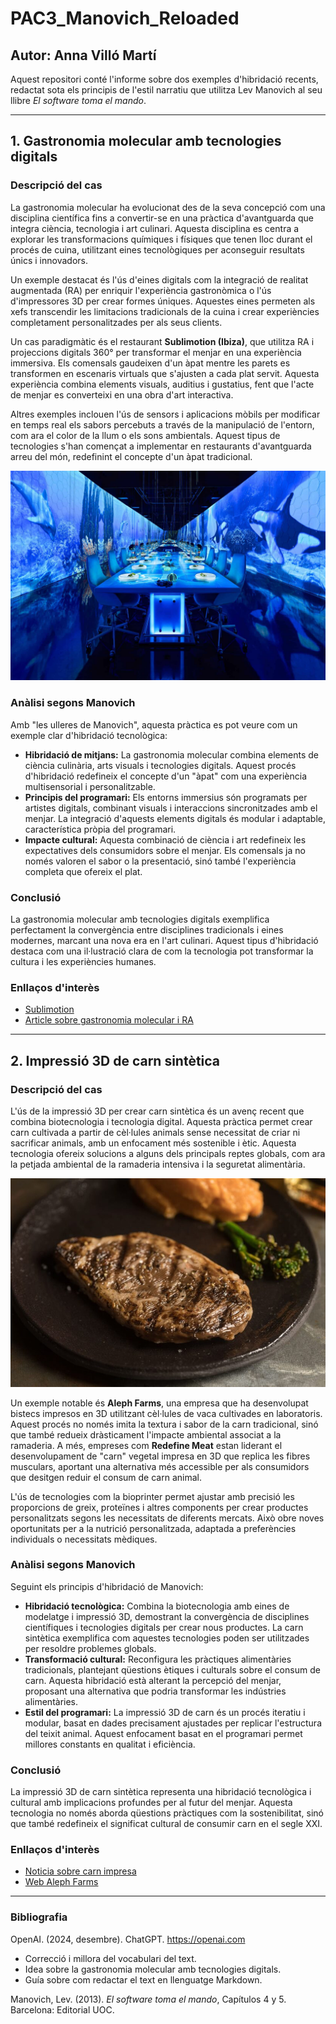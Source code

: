 # PAC3_Manovich_Reloaded

## Autor: Anna Villó Martí

Aquest repositori conté l'informe sobre dos exemples d'hibridació recents, redactat sota els principis de l'estil narratiu que utilitza Lev Manovich al seu llibre *El software toma el mando*. 

---

## 1. Gastronomia molecular amb tecnologies digitals

### **Descripció del cas**
La gastronomia molecular ha evolucionat des de la seva concepció com una disciplina científica fins a convertir-se en una pràctica d'avantguarda que integra ciència, tecnologia i art culinari. Aquesta disciplina es centra a explorar les transformacions químiques i físiques que tenen lloc durant el procés de cuina, utilitzant eines tecnològiques per aconseguir resultats únics i innovadors.

Un exemple destacat és l'ús d'eines digitals com la integració de realitat augmentada (RA) per enriquir l'experiència gastronòmica o l'ús d'impressores 3D per crear formes úniques. Aquestes eines permeten als xefs transcendir les limitacions tradicionals de la cuina i crear experiències completament personalitzades per als seus clients.

Un cas paradigmàtic és el restaurant **Sublimotion (Ibiza)**, que utilitza RA i projeccions digitals 360° per transformar el menjar en una experiència immersiva. Els comensals gaudeixen d'un àpat mentre les parets es transformen en escenaris virtuals que s'ajusten a cada plat servit. Aquesta experiència combina elements visuals, auditius i gustatius, fent que l'acte de menjar es converteixi en una obra d'art interactiva.

Altres exemples inclouen l'ús de sensors i aplicacions mòbils per modificar en temps real els sabors percebuts a través de la manipulació de l'entorn, com ara el color de la llum o els sons ambientals. Aquest tipus de tecnologies s'han començat a implementar en restaurants d'avantguarda arreu del món, redefinint el concepte d'un àpat tradicional.

![Restaurant Sublimotion](https://github.com/annavm12/PAC3_Manovich_Reloaded/blob/main/sublimotion-welcome-to-ibiza-jpg2_-scaled-1.jpg)

### **Anàlisi segons Manovich**
Amb "les ulleres de Manovich", aquesta pràctica es pot veure com un exemple clar d'hibridació tecnològica:

- **Hibridació de mitjans:** La gastronomia molecular combina elements de ciència culinària, arts visuals i tecnologies digitals. Aquest procés d'hibridació redefineix el concepte d'un "àpat" com una experiència multisensorial i personalitzable.
- **Principis del programari:** Els entorns immersius són programats per artistes digitals, combinant visuals i interaccions sincronitzades amb el menjar. La integració d'aquests elements digitals és modular i adaptable, característica pròpia del programari.
- **Impacte cultural:** Aquesta combinació de ciència i art redefineix les expectatives dels consumidors sobre el menjar. Els comensals ja no només valoren el sabor o la presentació, sinó també l'experiència completa que ofereix el plat.

### **Conclusió**
La gastronomia molecular amb tecnologies digitals exemplifica perfectament la convergència entre disciplines tradicionals i eines modernes, marcant una nova era en l'art culinari. Aquest tipus d'hibridació destaca com una il·lustració clara de com la tecnologia pot transformar la cultura i les experiències humanes.

### **Enllaços d'interès**
- [Sublimotion](https://www.sublimotionibiza.com/)
- [Article sobre gastronomia molecular i RA](https://www.xataka.com/magnet/restaurante-caro-mundo-esta-ibiza-cenar-cuesta-sueldo-compartes-mesa-12-personas)

---

## 2. Impressió 3D de carn sintètica

### **Descripció del cas**
L'ús de la impressió 3D per crear carn sintètica és un avenç recent que combina biotecnologia i tecnologia digital. Aquesta pràctica permet crear carn cultivada a partir de cèl·lules animals sense necessitat de criar ni sacrificar animals, amb un enfocament més sostenible i ètic. Aquesta tecnologia ofereix solucions a alguns dels principals reptes globals, com ara la petjada ambiental de la ramaderia intensiva i la seguretat alimentària.

![Bistec imprès en 3D per Aleph Farms](https://github.com/annavm12/PAC3_Manovich_Reloaded/blob/main/Aleph-Farms-828x548.jpg)

Un exemple notable és **Aleph Farms**, una empresa que ha desenvolupat bistecs impresos en 3D utilitzant cèl·lules de vaca cultivades en laboratoris. Aquest procés no només imita la textura i sabor de la carn tradicional, sinó que també redueix dràsticament l'impacte ambiental associat a la ramaderia. A més, empreses com **Redefine Meat** estan liderant el desenvolupament de "carn" vegetal impresa en 3D que replica les fibres musculars, aportant una alternativa més accessible per als consumidors que desitgen reduir el consum de carn animal.

L'ús de tecnologies com la bioprinter permet ajustar amb precisió les proporcions de greix, proteïnes i altres components per crear productes personalitzats segons les necessitats de diferents mercats. Això obre noves oportunitats per a la nutrició personalitzada, adaptada a preferències individuals o necessitats mèdiques.

### **Anàlisi segons Manovich**
Seguint els principis d'hibridació de Manovich:

- **Hibridació tecnològica:** Combina la biotecnologia amb eines de modelatge i impressió 3D, demostrant la convergència de disciplines científiques i tecnologies digitals per crear nous productes. La carn sintètica exemplifica com aquestes tecnologies poden ser utilitzades per resoldre problemes globals.
- **Transformació cultural:** Reconfigura les pràctiques alimentàries tradicionals, plantejant qüestions ètiques i culturals sobre el consum de carn. Aquesta hibridació està alterant la percepció del menjar, proposant una alternativa que podria transformar les indústries alimentàries.
- **Estil del programari:** La impressió 3D de carn és un procés iteratiu i modular, basat en dades precisament ajustades per replicar l'estructura del teixit animal. Aquest enfocament basat en el programari permet millores constants en qualitat i eficiència.

### **Conclusió**
La impressió 3D de carn sintètica representa una hibridació tecnològica i cultural amb implicacions profundes per al futur del menjar. Aquesta tecnologia no només aborda qüestions pràctiques com la sostenibilitat, sinó que també redefineix el significat cultural de consumir carn en el segle XXI.

### **Enllaços d'interès**
- [Noticia sobre carn impresa](https://thefoodtech.com/tecnologia-de-los-alimentos/innovaciones-en-la-produccion-de-carne-cultivo-celular-impresion-3d-y-otras-alternativas/)
- [Web Aleph Farms](https://aleph-farms.com/)

---

### **Bibliografia**
OpenAI. (2024, desembre). ChatGPT. https://openai.com
- Correcció i millora del vocabulari del text.
- Idea sobre la gastronomia molecular amb tecnologies digitals.
- Guía sobre com redactar el text en llenguatge Markdown.

Manovich, Lev. (2013). *El software toma el mando*, Capítulos 4 y 5. Barcelona: Editorial UOC.

